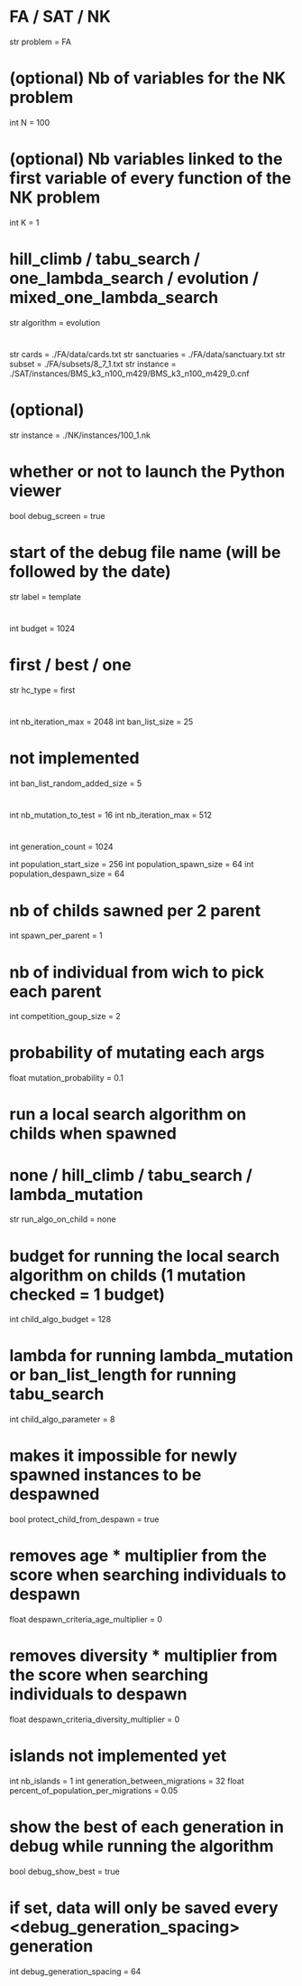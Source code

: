 # <!-- #region ==================== problem to run and how to run it =========================== -->
# FA / SAT / NK
str     problem = FA
# (optional) Nb of variables for the NK problem
int     N = 100
# (optional) Nb variables linked to the first variable of every function of the NK problem
int     K = 1
# hill_climb / tabu_search / one_lambda_search / evolution / mixed_one_lambda_search
str     algorithm = evolution

# <!-- #endregion -->
# <!-- #region ==================== files containing data to run =============================== -->
str     cards = ./FA/data/cards.txt
str     sanctuaries = ./FA/data/sanctuary.txt
str     subset = ./FA/subsets/8_7_1.txt
str     instance = ./SAT/instances/BMS_k3_n100_m429/BMS_k3_n100_m429_0.cnf
# (optional)
str     instance = ./NK/instances/100_1.nk
# <!-- #endregion -->
# <!-- #region ==================== debug file ================================================= -->
# whether or not to launch the Python viewer
bool    debug_screen = true
# start of the debug file name (will be followed by the date)
str     label = template

# <!-- #endregion -->


# <!-- #region ==================== hill_climb parameters ====================================== -->
int     budget = 1024
# first / best / one
str     hc_type = first

# <!-- #endregion -->
# <!-- #region ==================== tabu_search parameters ===================================== -->
int     nb_iteration_max = 2048
int     ban_list_size = 25
# not implemented
int     ban_list_random_added_size = 5

# <!-- #endregion -->
# <!-- #region ==================== one_lambda_search parameters =============================== -->
int     nb_mutation_to_test = 16
int     nb_iteration_max = 512

# <!-- #endregion -->
# <!-- #region ==================== evolution parameters ======================================= -->
int     generation_count = 1024

int     population_start_size = 256
int     population_spawn_size = 64
int     population_despawn_size = 64


# nb of childs sawned per 2 parent
int     spawn_per_parent = 1
# nb of individual from wich to pick each parent
int     competition_goup_size = 2
# probability of mutating each args
float   mutation_probability = 0.1
# run a local search algorithm on childs when spawned
# none / hill_climb / tabu_search / lambda_mutation
str     run_algo_on_child = none
# budget for running the local search algorithm on childs (1 mutation checked = 1 budget)
int     child_algo_budget = 128
# lambda for running lambda_mutation or ban_list_length for running tabu_search
int     child_algo_parameter = 8
# makes it impossible for newly spawned instances to be despawned
bool    protect_child_from_despawn = true


# removes age * multiplier from the score when searching individuals to despawn
float   despawn_criteria_age_multiplier = 0
# removes diversity * multiplier from the score when searching individuals to despawn
float   despawn_criteria_diversity_multiplier = 0

# islands not implemented yet
int     nb_islands = 1
int     generation_between_migrations = 32
float   percent_of_population_per_migrations = 0.05

# show the best of each generation in debug while running the algorithm
bool    debug_show_best = true
# if set, data will only be saved every <debug_generation_spacing> generation
int     debug_generation_spacing = 64
# <!-- #endregion -->
